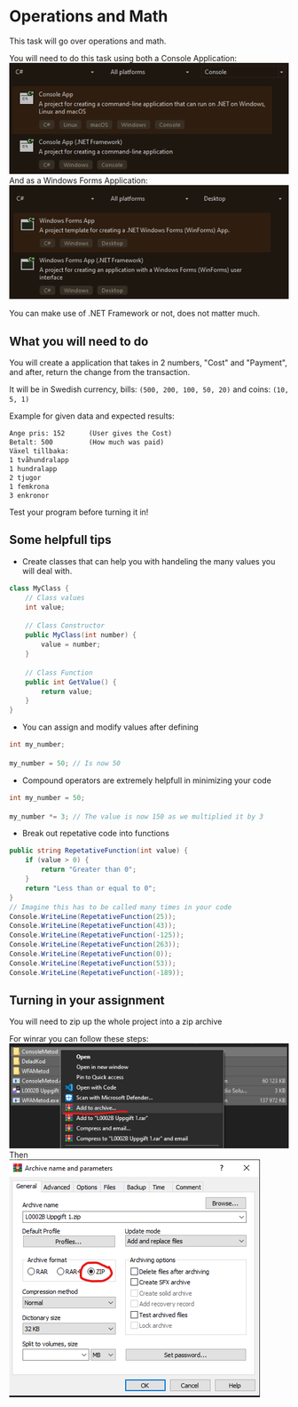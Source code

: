 # Operations and Math
This task will go over operations and math.

You will need to do this task using both a Console Application:
![Console Application](Images/ConsoleApplication.png)
And as a Windows Forms Application:
![Windows Forms Application](Images/WindowsFormsApplication.png)

You can make use of .NET Framework or not, does not matter much.

## What you will need to do
You will create a application that takes in 2 numbers, "Cost" and "Payment", and after, return the change from the transaction.

It will be in Swedish currency, bills: `(500, 200, 100, 50, 20)` and coins: `(10, 5, 1)`

Example for given data and expected results:
```
Ange pris: 152      (User gives the Cost)
Betalt: 500         (How much was paid)
Växel tillbaka:
1 tvåhundralapp
1 hundralapp
2 tjugor
1 femkrona
3 enkronor
```

Test your program before turning it in!

## Some helpfull tips
- Create classes that can help you with handeling the many values you will deal with.
```cs
class MyClass {
    // Class values
    int value;

    // Class Constructor
    public MyClass(int number) {
        value = number;
    }

    // Class Function
    public int GetValue() {
        return value;
    }
}
```
- You can assign and modify values after defining
```cs
int my_number;

my_number = 50; // Is now 50
```
- Compound operators are extremely helpfull in minimizing your code
```cs
int my_number = 50;

my_number *= 3; // The value is now 150 as we multiplied it by 3
```
- Break out repetative code into functions
```cs
public string RepetativeFunction(int value) {
    if (value > 0) {
        return "Greater than 0";
    }
    return "Less than or equal to 0";
}
// Imagine this has to be called many times in your code
Console.WriteLine(RepetativeFunction(25));
Console.WriteLine(RepetativeFunction(43));
Console.WriteLine(RepetativeFunction(-125));
Console.WriteLine(RepetativeFunction(263));
Console.WriteLine(RepetativeFunction(0));
Console.WriteLine(RepetativeFunction(53));
Console.WriteLine(RepetativeFunction(-189));
```
## Turning in your assignment
You will need to zip up the whole project into a zip archive

For winrar you can follow these steps:
![Winrar 1](Images/Winrar1.png)
Then <br>
![Winrar 2](Images/Winrar2.png)